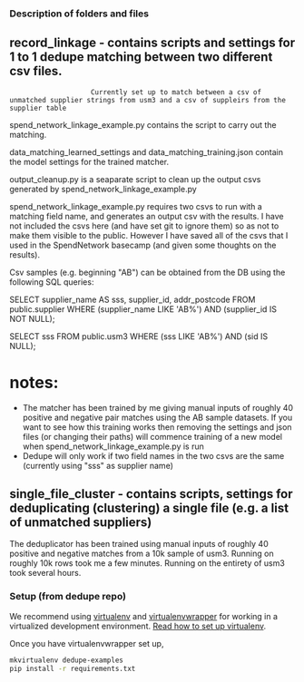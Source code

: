 ### Description of folders and files

## record_linkage - 	contains scripts and settings for 1 to 1 dedupe matching between two different csv files.
						Currently set up to match between a csv of unmatched supplier strings from usm3 and a csv of suppleirs from the supplier table

spend_network_linkage_example.py contains the script to carry out the matching.

data_matching_learned_settings and data_matching_training.json contain the model settings for the trained matcher.

output_cleanup.py is a seaparate script to clean up the output csvs generated by spend_network_linkage_example.py

spend_network_linkage_example.py requires two csvs to run with a matching field name, and generates an output csv with the results.
I have not included the csvs here (and have set git to ignore them) so as not to make them visible to the public.
However I have saved all of the csvs that I used in the SpendNetwork basecamp (and given some thoughts on the results). 
					
Csv samples (e.g. beginning "AB") can be obtained from the DB using the following SQL queries:

SELECT
  supplier_name AS sss,
  supplier_id,
  addr_postcode
FROM public.supplier WHERE (supplier_name LIKE 'AB%') AND (supplier_id IS NOT NULL);

SELECT
  sss
FROM public.usm3
WHERE (sss LIKE 'AB%') AND (sid IS NULL);

# notes:
- The matcher has been trained by me giving manual inputs of roughly 40 positive and negative pair matches using the AB sample datasets.
If you want to see how this training works then removing the settings and json files (or changing their paths) will commence training of a new model when spend_network_linkage_example.py is run
- Dedupe will only work if two field names in the two csvs are the same (currently using "sss" as supplier name)



## single_file_cluster -	contains scripts, settings for deduplicating (clustering) a single file (e.g. a list of unmatched suppliers)

The deduplicator has been trained using manual inputs of roughly 40 positive and negative matches from a 10k sample of usm3.
Running on roughly 10k rows took me a few minutes. Running on the entirety of usm3 took several hours.




### Setup (from dedupe repo)
We recommend using [virtualenv](http://virtualenv.readthedocs.org/en/latest/virtualenv.html) and [virtualenvwrapper](http://virtualenvwrapper.readthedocs.org/en/latest/install.html) for working in a virtualized development environment. [Read how to set up virtualenv](http://docs.python-guide.org/en/latest/dev/virtualenvs/).

Once you have virtualenvwrapper set up,

```bash
mkvirtualenv dedupe-examples
pip install -r requirements.txt
```